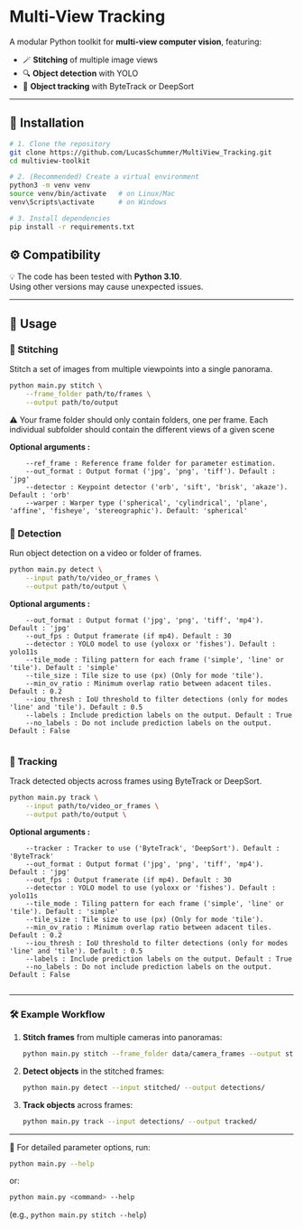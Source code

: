 # Multi-View Tracking

A modular Python toolkit for **multi-view computer vision**, featuring:
- 🪄 **Stitching** of multiple image views  
- 🔍 **Object detection** with YOLO  
- 🎯 **Object tracking** with ByteTrack or DeepSort 

---

## 🚀 Installation

```bash
# 1. Clone the repository
git clone https://github.com/LucasSchummer/MultiView_Tracking.git
cd multiview-toolkit

# 2. (Recommended) Create a virtual environment
python3 -m venv venv
source venv/bin/activate   # on Linux/Mac
venv\Scripts\activate      # on Windows

# 3. Install dependencies
pip install -r requirements.txt
```

## ⚙️ Compatibility

💡 The code has been tested with **Python 3.10**.  
Using other versions may cause unexpected issues.

---

## 🚀 Usage

### 🧵 Stitching
Stitch a set of images from multiple viewpoints into a single panorama.

```bash
python main.py stitch \
    --frame_folder path/to/frames \
    --output path/to/output

```

⚠️ Your frame folder should only contain folders, one per frame. Each individual subfolder should contain the different views of a given scene

**Optional arguments :**
```
    --ref_frame : Reference frame folder for parameter estimation.
    --out_format : Output format ('jpg', 'png', 'tiff'). Default : 'jpg'
    --detector : Keypoint detector ('orb', 'sift', 'brisk', 'akaze'). Default : 'orb'
    --warper : Warper type ('spherical', 'cylindrical', 'plane', 'affine', 'fisheye', 'stereographic'). Default: 'spherical'
```

### 🎯 Detection
Run object detection on a video or folder of frames.

```bash
python main.py detect \
    --input path/to/video_or_frames \
    --output path/to/output \
```

**Optional arguments :**
```
    --out_format : Output format ('jpg', 'png', 'tiff', 'mp4'). Default : 'jpg'
    --out_fps : Output framerate (if mp4). Default : 30
    --detector : YOLO model to use (yoloxx or 'fishes'). Default : yolo11s
    --tile_mode : Tiling pattern for each frame ('simple', 'line' or 'tile'). Default : 'simple'
    --tile_size : Tile size to use (px) (Only for mode 'tile'). 
    --min_ov_ratio : Minimum overlap ratio between adacent tiles. Default : 0.2
    --iou_thresh : IoU threshold to filter detections (only for modes 'line' and 'tile'). Default : 0.5
    --labels : Include prediction labels on the output. Default : True
    --no_labels : Do not include prediction labels on the output. Default : False
    
```

### 🧍 Tracking
Track detected objects across frames using ByteTrack or DeepSort.

```bash
python main.py track \
    --input path/to/video_or_frames \
    --output path/to/output \
```

**Optional arguments :**
```
    --tracker : Tracker to use ('ByteTrack', 'DeepSort'). Default : 'ByteTrack'
    --out_format : Output format ('jpg', 'png', 'tiff', 'mp4'). Default : 'jpg'
    --out_fps : Output framerate (if mp4). Default : 30
    --detector : YOLO model to use (yoloxx or 'fishes'). Default : yolo11s
    --tile_mode : Tiling pattern for each frame ('simple', 'line' or 'tile'). Default : 'simple'
    --tile_size : Tile size to use (px) (Only for mode 'tile'). 
    --min_ov_ratio : Minimum overlap ratio between adacent tiles. Default : 0.2
    --iou_thresh : IoU threshold to filter detections (only for modes 'line' and 'tile'). Default : 0.5
    --labels : Include prediction labels on the output. Default : True
    --no_labels : Do not include prediction labels on the output. Default : False
    
```

---

### 🛠️ Example Workflow

1. **Stitch frames** from multiple cameras into panoramas:
   ```bash
   python main.py stitch --frame_folder data/camera_frames --output stitched/
   ```

2. **Detect objects** in the stitched frames:
   ```bash
   python main.py detect --input stitched/ --output detections/
   ```

3. **Track objects** across frames:
   ```bash
   python main.py track --input detections/ --output tracked/
   ```

---

📄 For detailed parameter options, run:
```bash
python main.py --help
```
or:
```bash
python main.py <command> --help
```
(e.g., `python main.py stitch --help`)